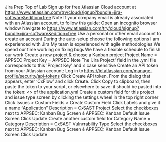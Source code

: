 Jira Prep
Top of Lab
Sign up for free Atlassian Cloud account at https://www.atlassian.com/try/cloud/signup?bundle=jira-software&edition=free
Note If your company email is already associated with an Atlassian account, to follow this guide:
Open an incognito browser window
Navigate to https://www.atlassian.com/try/cloud/signup?bundle=jira-software&edition=free
Use a personal or other email account to create an account
During the auto-setup choose the following options
I am experienced with Jira
My team is experienced with agile methodologies
We spend our time working on fixing bugs
We have a flexible schedule to finish our work
Create a new project & choose a Kanban project
Project Name = APPSEC
Project Key = APPSEC
Note The 'Jira Project' field in the .yml file corresponds to this 'Project Key' and is case sensitive
Create an API token from your Atlassian account:
Log in to https://id.atlassian.com/manage-profile/security/api-tokens
Click Create API token.
From the dialog that appears, enter ‘CxFlow’ and click Create.
Click Copy to clipboard, then paste the token to your script, or elsewhere to save: it should be pasted into the token: <> of the application.yml
Create a custom field for this project and issue type screen by clicking the settings wheel in the top right corner
Click Issues > Custom Fields > Create Custom Field
Click Labels and give it a name “Application”
Description = CxSAST Project
Select the checkboxes next to APPSEC: Kanban Bug Screen & APPSEC: Kanban Default Issue Screen
Click Update
Create another custom field for Category
Name = Category
Description = CxSAST Vulnerability Type
Select the checkboxes next to APPSEC: Kanban Bug Screen & APPSEC: Kanban Default Issue Screen
Click Update
